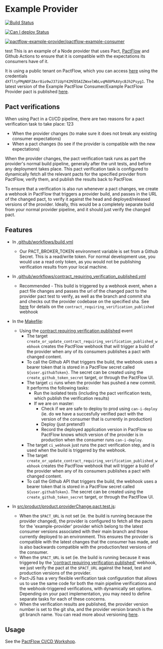 # Example Provider

[![Build Status](https://github.com/pactflow/example-provider/actions/workflows/build.yml/badge.svg)](https://github.com/pactflow/example-provider/actions)

[![Can I deploy Status](https://test.pactflow.io/pacticipants/pactflow-example-provider/branches/master/latest-version/can-i-deploy/to-environment/production/badge)](https://test.pactflow.io/pacticipants/pactflow-example-provider/branches/master/latest-version/can-i-deploy/to-environment/production/badge)

[![pactflow-example-provider/pactflow-example-consumer](https://test.pactflow.io/pacts/provider/pactflow-example-provider/consumer/pactflow-example-consumer/latest/master/badge.svg)](https://test.pactflow.io/pacts/provider/pactflow-example-provider/consumer/pactflow-example-consumer/latest/master)

test This is an example of a Node provider that uses Pact, [PactFlow](https://pactflow.io) and Github Actions to ensure that it is compatible with the expectations its consumers have of it. 

It is using a public tenant on PactFlow, which you can access [here](https://test.pactflow.io/) using the credentials `dXfltyFMgNOFZAxr8io9wJ37iUpY42M`/`O5AIZWxelWbLvqMd8PkAVycBJh2Psyg1`. The latest version of the Example PactFlow Consumer/Example PactFlow Provider pact is published [here](https://test.pactflow.io/overview/provider/pactflow-example-provider/consumer/pactflow-example-consumer).

## Pact verifications

When using Pact in a CI/CD pipeline, there are two reasons for a pact verification task to take place: 123

* When the provider changes (to make sure it does not break any existing consumer expectations)
* When a pact changes (to see if the provider is compatible with the new expectations)

When the provider changes, the pact verification task runs as part the provider's normal build pipeline, generally after the unit tests, and before any deployment takes place. This pact verification task is configured to dynamically fetch all the relevant pacts for the specified provider from PactFlow, verify them, and publish the results back to PactFlow.

To ensure that a verification is also run whenever a pact changes, we create a webhook in PactFlow that triggers a provider build, and passes in the URL of the changed pact, to verify it against the head and deployed/released versions of the provider. Ideally, this would be a completely separate build from your normal provider pipeline, and it should just verify the changed pact.

## Features

* In [.github/workflows/build.yml](.github/workflows/build.yml)
  * Our PACT_BROKER_TOKEN environment variable is set from a Github Secret. This is a read/write token. For normal development use, you would use a read only token, as you would not be publishing verification results from your local machine.
  
* In [.github/workflows/contract_requiring_verification_published.yml](.github/workflows/contract_requiring_verification_published.yml)
  * Recommended - This build is triggered by a webhook event, when a pact file changes and passes the url of the changed pact to the provider pact test to verify, as well as the branch and commit sha and checks out the provider codebase on the specified sha. See [here](https://docs.pact.io/pact_broker/webhooks#the-contract-requiring-verification-published-event) for details on the `contract_requiring_verification_published` webhook

* In the [Makefile](Makefile):
  * Using the [contract requiring verification published](https://docs.pact.io/pact_broker/webhooks#the-contract-requiring-verification-published-event) event
    * The target `create_or_update_contract_requiring_verification_published_webhook` creates the PactFlow webhook that will trigger a build of the provider when any of its consumers publishes a pact with changed content.
    * To call the Github API that triggers the build, the webhook uses a bearer token that is stored in a PactFlow secret called `${user.githubToken}`. The secret can be created using the `create_github_token_secret` target, or through the PactFlow UI.
    * The target `ci` runs when the provider has pushed a new commit. It performs the following tasks:
      * Run the isolated tests (including the pact verification tests, which publish the verification results)
      * If we are on master:
        * Check if we are safe to deploy to prod using `can-i-deploy` (ie. do we have a succesfully verified pact with the version of the consumer that is currently in production)
        * Deploy (just pretend!)
        * Record the deployed application version in PactFlow so PactFlow knows which version of the provider is in production when the consumer runs `can-i-deploy`.
    * The target `ci_webhook` just runs the pact verification step, and is used when the build is triggered by the webhook.
    * The target `create_or_update_contract_requiring_verification_published_webhook` creates the PactFlow webhook that will trigger a build of the provider when any of its consumers publishes a pact with changed content.
    * To call the Github API that triggers the build, the webhook uses a bearer token that is stored in a PactFlow secret called `${user.githubToken}`. The secret can be created using the `create_github_token_secret` target, or through the PactFlow UI.

* In [src/product/product.providerChange.pact.test.js](src/product/product.providerChange.pact.test.js):
  * When the `$PACT_URL` is not set (ie. the build is running because the provider changed), the provider is configured to fetch all the pacts for the 'example-provider' provider which belong to the latest consumer versions associated with their main branch and those currently deployed to an environment. This ensures the provider is compatible with the latest changes that the consumer has made, and is also backwards compatible with the production/test versions of the consumer.
  * When the `$PACT_URL` is set (ie. the build is running because it was triggered by the ['contract requiring verification published'](https://docs.pact.io/pact_broker/webhooks#the-contract-requiring-verification-published-event) webhook, we just verify the pact at the `$PACT_URL` against the head, test and production versions of the provider.
  * Pact-JS has a very flexible verification task configuration that allows us to use the same code for both the main pipeline verifications and the webhook-triggered verifications, with dynamically set options. Depending on your pact implementation, you may need to define separate tasks for each of these concerns.
  * When the verification results are published, the provider version number is set to the git sha, and the provider version branch is the git branch name. You can read more about versioning [here](https://docs.pact.io/getting_started/versioning_in_the_pact_broker).

## Usage

See the [PactFlow CI/CD Workshop](https://github.com/pactflow/ci-cd-workshop).
